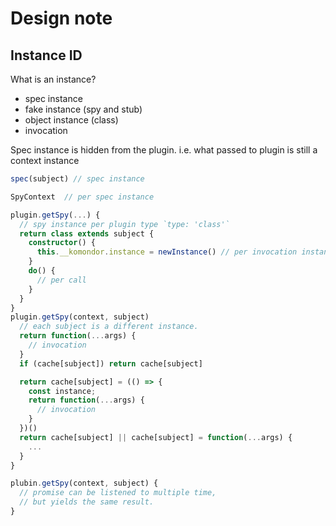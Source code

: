 # Design note

## Instance ID

What is an instance?

- spec instance
- fake instance (spy and stub)
- object instance (class)
- invocation

Spec instance is hidden from the plugin.
i.e. what passed to plugin is still a context instance

```ts
spec(subject) // spec instance

SpyContext  // per spec instance

plugin.getSpy(...) {
  // spy instance per plugin type `type: 'class'`
  return class extends subject {
    constructor() {
      this.__komondor.instance = newInstance() // per invocation instance
    }
    do() {
      // per call
    }
  }
}
plugin.getSpy(context, subject)
  // each subject is a different instance.
  return function(...args) {
    // invocation
  }
  if (cache[subject]) return cache[subject]

  return cache[subject] = (() => {
    const instance;
    return function(...args) {
      // invocation
    }
  })()
  return cache[subject] || cache[subject] = function(...args) {
    ...
  }
}

plubin.getSpy(context, subject) {
  // promise can be listened to multiple time,
  // but yields the same result.
}
